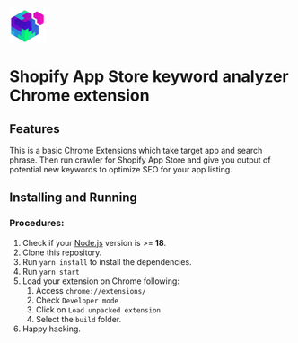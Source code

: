 <img src="src/assets/img/icon-128.png" width="64"/>

# Shopify App Store keyword analyzer Chrome extension

## Features

This is a basic Chrome Extensions which take target app and search phrase.
Then run crawler for Shopify App Store and give you output of potential new keywords to optimize SEO for your app listing.

## Installing and Running

### Procedures:

1. Check if your [Node.js](https://nodejs.org/) version is >= **18**.
2. Clone this repository.
3. Run `yarn install` to install the dependencies.
4. Run `yarn start`
5. Load your extension on Chrome following:
   1. Access `chrome://extensions/`
   2. Check `Developer mode`
   3. Click on `Load unpacked extension`
   4. Select the `build` folder.
6. Happy hacking.
